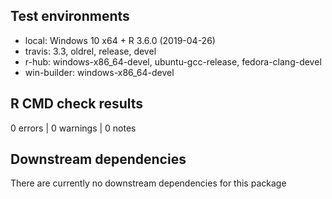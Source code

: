 ## Test environments

* local: Windows 10 x64 + R 3.6.0 (2019-04-26)
* travis: 3.3, oldrel, release, devel
* r-hub: windows-x86_64-devel, ubuntu-gcc-release, fedora-clang-devel
* win-builder: windows-x86_64-devel

## R CMD check results
0 errors | 0 warnings | 0 notes

## Downstream dependencies
There are currently no downstream dependencies for this package

